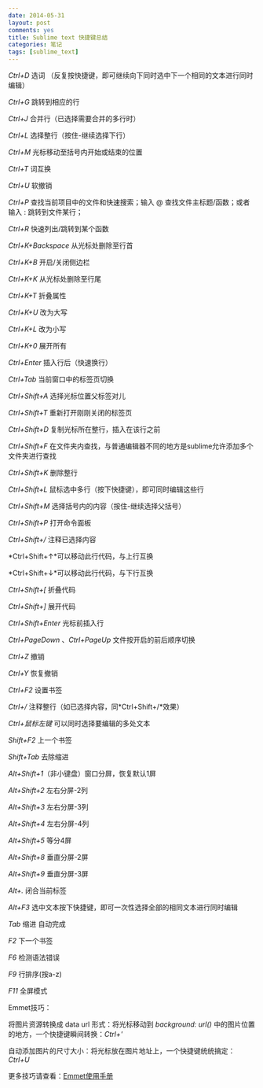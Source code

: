 ```yaml
---
date: 2014-05-31
layout: post
comments: yes
title: Sublime text 快捷键总结
categories: 笔记
tags: [sublime_text]
---
```


*Ctrl+D* 选词 （反复按快捷键，即可继续向下同时选中下一个相同的文本进行同时编辑）

*Ctrl+G* 跳转到相应的行

*Ctrl+J* 合并行（已选择需要合并的多行时）

*Ctrl+L* 选择整行（按住-继续选择下行）

*Ctrl+M* 光标移动至括号内开始或结束的位置

*Ctrl+T* 词互换

*Ctrl+U* 软撤销

*Ctrl+P* 查找当前项目中的文件和快速搜索；输入 @ 查找文件主标题/函数；或者输入 : 跳转到文件某行；

*Ctrl+R* 快速列出/跳转到某个函数

*Ctrl+K+Backspace* 从光标处删除至行首

*Ctrl+K+B* 开启/关闭侧边栏

*Ctrl+K+K* 从光标处删除至行尾

*Ctrl+K+T* 折叠属性

*Ctrl+K+U* 改为大写

*Ctrl+K+L* 改为小写

*Ctrl+K+0* 展开所有

*Ctrl+Enter* 插入行后（快速换行）

*Ctrl+Tab* 当前窗口中的标签页切换

*Ctrl+Shift+A* 选择光标位置父标签对儿

*Ctrl+Shift+T* 重新打开刚刚关闭的标签页

*Ctrl+Shift+D* 复制光标所在整行，插入在该行之前

*Ctrl+Shift+F* 在文件夹内查找，与普通编辑器不同的地方是sublime允许添加多个文件夹进行查找

*Ctrl+Shift+K* 删除整行

*Ctrl+Shift+L* 鼠标选中多行（按下快捷键），即可同时编辑这些行

*Ctrl+Shift+M* 选择括号内的内容（按住-继续选择父括号）

*Ctrl+Shift+P* 打开命令面板

*Ctrl+Shift+/* 注释已选择内容

*Ctrl+Shift+↑*可以移动此行代码，与上行互换

*Ctrl+Shift+↓*可以移动此行代码，与下行互换

*Ctrl+Shift+[* 折叠代码

*Ctrl+Shift+]* 展开代码

*Ctrl+Shift+Enter* 光标前插入行

*Ctrl+PageDown* 、*Ctrl+PageUp* 文件按开启的前后顺序切换

*Ctrl+Z* 撤销

*Ctrl+Y* 恢复撤销

*Ctrl+F2* 设置书签

*Ctrl+/* 注释整行（如已选择内容，同*Ctrl+Shift+/*效果）

*Ctrl+鼠标左键* 可以同时选择要编辑的多处文本

*Shift+F2* 上一个书签

*Shift+Tab* 去除缩进

*Alt+Shift+1*（非小键盘）窗口分屏，恢复默认1屏

*Alt+Shift+2* 左右分屏-2列

*Alt+Shift+3* 左右分屏-3列

*Alt+Shift+4* 左右分屏-4列

*Alt+Shift+5* 等分4屏

*Alt+Shift+8* 垂直分屏-2屏

*Alt+Shift+9* 垂直分屏-3屏

*Alt+.* 闭合当前标签

*Alt+F3* 选中文本按下快捷键，即可一次性选择全部的相同文本进行同时编辑

*Tab* 缩进 自动完成

*F2* 下一个书签

*F6* 检测语法错误

*F9* 行排序(按a-z)

*F11* 全屏模式

Emmet技巧：

将图片资源转换成 data url 形式：将光标移动到 *background: url()* 中的图片位置的地方，一个快捷键瞬间转换：*Ctrl+'*

自动添加图片的尺寸大小：将光标放在图片地址上，一个快捷键统统搞定：*Ctrl+U*

更多技巧请查看：[Emmet使用手册](http://git.wangdaodao.com/2014-07-14/emmet-documentation.html)